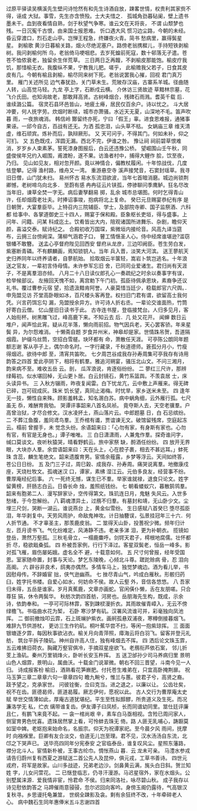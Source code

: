<!-- { "loadSidebar": true } -->
过原平驿读吴横溪先生壁问诗怆然有和先生诗酒自放，踈畧世情，权贵利其家赀不得，诬成
大狱。事雪，先生亦含愤殁。士大夫惜之．
孤城角劲暮砧阑，壁上遗书墨未干。血到夜看情自熟，剑于秋望气争寒。谁云文在天将丧，
不谓
山颓梦也残。一日沉寃千古恨，由来国士报恩难。
忻口遇大风
惯习边尘路，今朝的未经。昏云穿渡口，烈石走山亭。岂惮王程急，终嫌夜火青。简书
愁病里，赢得鬓星星。
剥榆歌
黄沙日暮榆关路，烟火尽绝泥塞户。路傍老翁携穉儿，手持短铁剥榆树。我问剥榆何所
乌，老翁倚马哽咽悲。去岁死蝗前死寇，数十邨落无孑遣。苍苍不恤侬衰老，独留余生伴荒草。
三日两日乏再饘，不剥榆皮那能饱。榆皮疗我饥，那惜榆无衣。我腹纵不果，宁教我儿肥。嗟乎，
此榆赡我父若子，日食其皮皮有几。今朝有榆且剥榆，榆尽同来树下死。老翁说罢我心摧，回视
君门真万里。
雁门关述所见
边气春犹劲，关门草未生。荒陂存汉庙，古寨系羊城。径曲随人转，山高觉马轻。九龙
亭上字，石断戍云横。
介休访三贤故迹
草黯林宗墓，花飞介氏田。也知询故老，那敢拜高贤。古树峰烟合，残碑石雨溅。耆英千载
后．谁续潞公篇。
宿灵石县环邑皆山，地疲土瘠，居民仅百余户。诗以忧之。
斗大居冲要，何人抚字劳。炊烟时断续，城市亦萧骚。水近天无夏，山深地不毛。笛声吹暮
雨，一夜旅魂消。
韩信岭
酇留终亦死，宁曰「假王」辜。进食恩难报，通猪事果诬。一邱今自古，百战有还无。为洒
孤忠泪，山头草不枯。
女娲庙三章
维天清虚，维石顽宾。炼补而后，孰辩厥形。
又
天可问乎，不得其门。何如未补，仰之可扪。
又
五色既戍，浑圆无漏。西北不完，伊谁之咎。
豫让祠
祠前碧草恨难消，岁岁乡人束素茅。誓死漆身图报后，白云还违豫公桥。
望崛围山壬午秋，同盛俊侯年兄约入崛围，甫渡盼，遂不果。访渔者村中，捕得大鲤作
脍，饮至夜，乃归。
见山如见友，相对忽开颜。竟以神情合，偏教杖履闲。十年惊战伐，几度怯登攀。记得
渔村路，维舟又一湾。
重游悬空寺
溪声接梵音，石窦封瑶草。我寻旧日僧，山门犹未扫。
易州怀古
易水东流泪欲波，当年七首暗消磨。城边尚锁荆卿憾，老树啼乌向北多．
至蔚有感
冉冉征云片铗孤，停骖聊问季鹰鲈。狂名尽改当年旧，谏草全焚一字无。病后妻孥翻易
掷，乱余
城市总堪图。何时乞得青山许，任却烟霞老壮夫。时捧诏事竣，抱病将北上复命。
癸巳元旦赐宴恭纪有序
是日朝贺，大宴羣臣毕。上特召内三院辅臣、学士，及部院寺卿、国子监祭酒、六科都
给事中、各掌道御史三十四人，赐宴于保和殿。臣象枢长吏垣，得与盛事。上问年、问籍、问某
科成迄土。饮肴皆出大内，陪观诸国所进舞乐、杂剧，瞻仰天颜，喜溢交泰。赋诗纪之。
合殿初收万国琛，紫微垣内接纶音。风高九译当筵布，云拥三台傍阙深。蒲柳气涵君子口，
瞽工情惬圣人心。侍中经席谁堪逊?滥窃银幡不敢簪。
送孟心亭督府陛见回西安
督府从龙彦，三边叩阙臣。苍生劳白发，紫塞断青磷。不有麒麟画，焉知锁钥人。当年
兵入晋，淡笑大河滨。
送王蓼航天史归养同年以终养请者，自蓼航始。
拾取烟云半箧轻，嵩岩卜筑岂逃名。十年浪送之官友，一辈初言侍母情。未许参军忘旧
舍，已同司业爱诸生。君归尚有天涯子，不是离羣泪亦倾。
八月二十八日读仪郎孔心一奏疏纪之时余以奏事字有误，检举候部议。
左掖回天愧不如，离宫勅下午门初。孤臣待佩承恩玦，素裔争还议礼书。覆过曹参元宿
望，拾遗汲黯肯阿誉。人豪莫惜当廷少，稳载郎官六尺舆。．
申凫盟见访
芥堂高卧眼如冰，百尺楼头客再登。权扫旧门君有谓，欲留高士我何凭。兴言药饵忘勾
漏，凫盟授余异方。许可诗人折右丞。一辈论交谁面热，竹筒好寄白云僧。
忆山屋旧日读书于此。
古寺连书屋，登临接梵台。人归多见月，客人始衔杯。树黑雕飞过，峰高鹿下来。不知云去
后．几
处又花开。
闻蝉
数日云堆户，闻声恰此宵。疑从花半落，懒向雨前招。物气因兵老，天心罢客骄。年来星鬓
异，为尔怨难消。
十懒斋自题
岁食并州米，神皋却是家。世情跦吊贺，吾道隔烟霞。护缀乌丝筒，空招白雪艖。玦环都有
命，萧散任天涯。
可亭陈公朗同年题额志谢
客从亭子上，偶尔命名时。一字行藏录，千秋道德师。篬孤分月小，竹瘦得烟迟。欲待中郎
至，清宵共笛吹。
七夕周芑谷成我存孙寿周集可亭我存有诗用韵答之四首
爱此亭阴下，相将有鹤羣。雅追河朔宴，骚压北山文。不问三湘月，韵来病不至。难收五岳
云。剖，
瓜浑浪说，肯逐俗纷纷。
二
蓼红三尺许，那辨绿莓初。似水堪回棹，无山更卜居。白云封镜石，黄竹系篮舆。不羡袁居
士，床头读异书。
三
入秋方辍雨，昨夜复闻雷。白下忧龙亢，云中敷上声雁来。得无碑已碎，岂可砚成灰。珠米
饥长望，真同止渴梅。时忧旱，家乡送米未至。
四
逢年无一技，懒性自来殊。顾影羞韩孟，知名溷白苏。病中蜗角细，云外雁行孤。七尺虽无
忝，难酬育我劬。
哭谭评事韶来八首名凤祯。
竟夺斯人去，天空老骥羣。户高曾治狱，才尽合修文。汉水凌抔土，燕山落片云。中郎题墓
日，白
石忌缤纷。
二
不葬江鱼腹，羞同鸢鸟羣。王乔棺有谶，贾谊谏无文。破馆留残席，空庭起冻云。榻前
曾握手，未
觉念头纷。余语韶来曰：「心勿有家，有身斯有家也。心勿有官，有官是无身也。」谭子唯唯。
三
白日潇潇雨，人兼鬼作羣。探奇谁问字，缄口莫谈文。夜听秋猿哭，晴看野鹤云。旅中家祭
缺，酹酒任纷纷。
四
放开无界眼，大块亦人羣。余尝语韶来曰：天在头上，心在腔子裹，相去不甚远耳。」蚌死珠
含蕊，麟生笔绝文。韶来遗腹育男。宦情余薤露，乡梦等浮云。天间如终答，苍公日日纷。
五
及门三子过，周巳榖、成我存、孙寿周。痛哭说离羣。地撤康戍座，天烧杜牧文。孤魂迷汉
口，谭家，素绋
湿江云。元伯多良友，经营事不纷。曹厚庵经纪后事。
六
一死终无憾，谋生已不羣。举家谁就禄，退食只论文。姓字留黄榜，肝肠志白云。日昏长命
烛，羞照纸钱纷。
七
朝看蝼蚁穴，暮散鹄鸰羣。韶来有胞弟二人．漫写辞家讣，空传得第文。珠玑连日月，鬼魅
失风云。入世多愁绪，于今忽解纷。
八
羁魂漂异土，过鴈不归羣。有墓封和靖，无山卧少文。尘埋三尺剑，哭断一湖云。谁说燕台
上，黄金似雪纷。
生日感赋八首癸巳
堕尽孤臣泪，年华剥复中。天劳风雨护，命敌鬼神攻。计日抽簪误，弘景挂冠年三十六．何
人折节通。
不才辜圣主，那羡鹿皮翁。
二
筮得天山卦，投蓍祝少微。频年归计左，匝月谤书飞。气化纷难定，风涛静不违。老亲多涕
泪，更为补朝衣。
揽镜如登岳，萧然万壑孤。三秋毛骨立，一榻鹿麋呼。剑锷天君子，樗根地腐儒。壮怀都折
尽，稳欲戢桑弧。
四
朴被吾家例，行行下泽过。客星双鬓老，恒岳一峰多。影对孤飞雁，眉伤屡妬娥。虚名全不
避，十载意如何。
五
尺寸何曾报，经年受国恩。室家随命置，封事与天论。梦乞东陵晚，心倾北斗尊。蹉跎赊病
骨，忍
泪向高阍。
六
辟谷非良术，鸱夷亦偶然。多情车马上，独觉梦魂边。酒为看儿举，书因慰母传。不辞婚宦
拙，侠气逊幽燕。
七
挫尽青山气，吟成白雁秋。形骸归药臼，姓字托书楼。自爱心如水，何妨命不侯。故人云壑
外，音信各悠悠。
八
吾家归未得，五岳是谁家。岁月真蕉鹿，文章亦画蛇。官闲僙仆懒，舌在友朋嗟。只合尊狂
狷，休令两鬓华。
秋舫次韵四首舫，河房也。岳朋海先生构，既成，示余诗，依韵奉和。
一亭可可际林霏，客到踈棂漫折衣。其雨故催青嶂入，无云不傍绿檐飞。书临曲水花为椠，
石卧
寒沙梦有矶。汉署风流谁可并，彩毫独向凤池挥。
二
御前撤烛叩云霏，石上斑斓护紫衣。画舸孤悬双浦夜，寒樽倒接暮烟飞。难辞九节供游杖，
更访三生作钓矶。桐叶蕉华尝不扫，等闲一抱紫琼挥。
三
面面银塘逐夕霏，每因秋事欲沾衣。榆关月向青萍照，瘴海云将白羽飞。留客并登元礼舫，
筑台平拆子陵矶。神州自许高人住，独有峰烟去不挥。
四
洒后论文珠玉霏，五云难拂旧荷衣。胸藏万壑官俱冷，手摘双星座欲飞。老鴈衔芦依石案，
邻儿折芰上渔矶。秦州万里销烽火，卧听长安玉杵挥。
五
送卫邰孙少司马养病归里
景明山色人烟霏，景明山，属曲沃。十载金门说翠微。朝右不回三晋望，斗南今见一人归。
诗成报客枌
榆旧，酒熟看花笋嶡肥。付托苍生难弟在，只宜高卧掩荆扉。
祝马玉笋三章二章章六句一章章四句
瞻九畹兮，惟兰与蕙。彼君子兮，高贤之裔。跂予望之，克承家世。
问彼铨衡，佥曰克当。进之退之，以廉以让。
公齿壮矣，祝不在齿。匪德曷师，匪道曷履。厥志伊何，愿祝以此。
古人交行为曹厚庵太史赋
举世交情薄如此，厚庵古道犹堪纪。平生至性拟醇醪，所贵道义及生死。而况濂洛学无
私，纻衣
缡带谁复齿。伊友谭子曰凤桢，长而同谱幼同里。筮仕廷评廉且仁，有鹏飞来竟不起。一
衾一棺尚艰
辛，素车白马亟相视。含殓已周问家人，侧室育男色忧喜。遗珠居然掌上看，可怜蚌去珠无
倚。路
人匪无乳哺心，踌蹰莫如室中婢。老妪抱来始命名，名振宗。仰天为祝谭家祀。至今晨夕风
雨间，抚摩时
向襁褓里。巨卿有友合淡交，伯道无儿岂至理。君不见，汉水汤汤自东流，北邙之下哭声已。
送毕亮四同年分宪泰安
之官临泰岳，谁复叹风尘。星照东藩路，襟分北斗人。宦情新朴被，王事古纶巾。惆怅燕山
暮．云
龙未可亲。
马澧水参戎请告归蔚州复有西夏之游赋送二首公先人及昆仲，俱元戎，工草书善诗。
四世元戎府，将军是故家。山川多战迹，兄弟老边沙。剑鼻黄云满，旄头白日斜。贺兰知姓
字，儿女问萱花。
二
已惬登临志，仍寻汗漫游。马迟星宿外，家在水烟头。公别墅属涞源．爱我情非宦，怜君命
不侯。归来同洛社，咏尽碧山秋。
成子我存以诗见慰依韵答之
马蹄催雨意骎骎，忽尔迟回向客吟。身傍玉阍仍露待，气高银汉复秋寻。乡思谩托龟兼筮，
世纲全踈影及衾。剩有余狂终不改，十年牵碎老人心。
病中魏石生同年惠俸米五斗志谢四首
